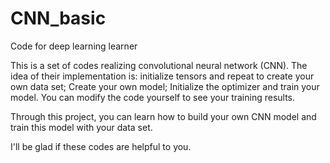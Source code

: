 # CNN_basic
Code for deep learning learner

This is a set of codes realizing convolutional neural network (CNN). The idea of their implementation is: initialize tensors and repeat to create your own data set; Create your own model; Initialize the optimizer and train your model. You can modify the code yourself to see your training results.

Through this project, you can learn how to build your own CNN model and train this model with your data set.

I'll be glad if these codes are helpful to you.
